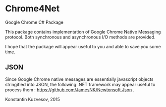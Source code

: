 # Chrome4Net
Google Chrome C# Package

This package contains implementation of Google Chrome Native Messaging protocol. Both synchronous and asynchronous I/O methods are provided.

I hope that the package will appear useful to you and able to save you some time.

## JSON
Since Google Chrome native messages are essentially javascript objects stringified into JSON, the following .NET framework may appear useful to process them : https://github.com/JamesNK/Newtonsoft.Json .

Konstantin Kuzvesov, 2015
